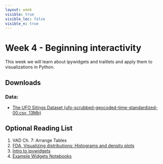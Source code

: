```yaml
---
layout: week
visible: true
visible_lec: false
visible_n: true
---
```


# Week 4 - Beginning interactivity

This week we will learn about ipywidgets and traitlets and apply them to visualizations in Python.

## Downloads

### Data:

 * <a href="https://uiuc-ischool-dataviz.github.io/spring2019online/week04/data/ufo-scrubbed-geocoded-time-standardized-00.csv" download>The UFO Sitings Dataset (ufo-scrubbed-geocoded-time-standardized-00.csv, 13Mb)</a>

## Optional Reading List

 1. VAD Ch. 7: Arrange Tables
 1. <a href="https://serialmentor.com/dataviz/histograms-density-plots.html">FDA, Visualizing distributions: Histograms and density plots
 1. <a href="https://ipywidgets.readthedocs.io/en/latest/examples/Widget%20Basics.html">Intro to ipywidgets</a>
 1. <a href="https://github.com/jupyter-widgets/ipywidgets/blob/master/docs/source/examples/Index.ipynb">Example Widgets Notebooks</a>


